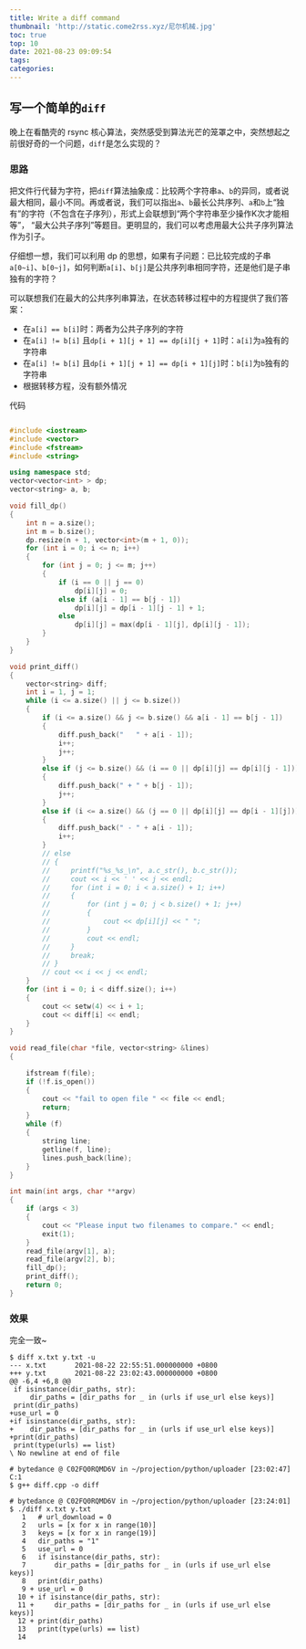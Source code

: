 ```yaml
---
title: Write a diff command
thumbnail: 'http://static.come2rss.xyz/尼尔机械.jpg'
toc: true
top: 10
date: 2021-08-23 09:09:54
tags:
categories:
---
```






## 写一个简单的`diff`

晚上在看酷壳的 rsync 核心算法，突然感受到算法光芒的笼罩之中，突然想起之前很好奇的一个问题，`diff`是怎么实现的？

<!-- more -->

### 思路

把文件行代替为字符，把`diff`算法抽象成：比较两个字符串`a`、`b`的异同，或者说最大相同，最小不同。再或者说，我们可以指出`a`、`b`最长公共序列、`a`和`b`上“独有”的字符（不包含在子序列），形式上会联想到“两个字符串至少操作K次才能相等”， “最大公共子序列”等题目。更明显的，我们可以考虑用最大公共子序列算法作为引子。

仔细想一想，我们可以利用 dp 的思想，如果有子问题：已比较完成的子串`a[0~i]`、`b[0~j]`，如何判断`a[i]`、`b[j]`是公共序列串相同字符，还是他们是子串独有的字符？

可以联想我们在最大的公共序列串算法，在状态转移过程中的方程提供了我们答案：

- 在`a[i] == b[i]`时：两者为公共子序列的字符
- 在`a[i] != b[i]` 且`dp[i + 1][j + 1] == dp[i][j + 1]`时：`a[i]`为`a`独有的字符串
- 在`a[i] != b[i]` 且`dp[i + 1][j + 1] == dp[i + 1][j]`时：`b[i]`为`b`独有的字符串
- 根据转移方程，没有额外情况

代码

```c++

#include <iostream>
#include <vector>
#include <fstream>
#include <string>

using namespace std;
vector<vector<int> > dp;
vector<string> a, b;

void fill_dp()
{
    int n = a.size();
    int m = b.size();
    dp.resize(n + 1, vector<int>(m + 1, 0));
    for (int i = 0; i <= n; i++)
    {
        for (int j = 0; j <= m; j++)
        {
            if (i == 0 || j == 0)
                dp[i][j] = 0;
            else if (a[i - 1] == b[j - 1])
                dp[i][j] = dp[i - 1][j - 1] + 1;
            else
                dp[i][j] = max(dp[i - 1][j], dp[i][j - 1]);
        }
    }
}

void print_diff()
{
    vector<string> diff;
    int i = 1, j = 1;
    while (i <= a.size() || j <= b.size())
    {
        if (i <= a.size() && j <= b.size() && a[i - 1] == b[j - 1])
        {
            diff.push_back("   " + a[i - 1]);
            i++;
            j++;
        }
        else if (j <= b.size() && (i == 0 || dp[i][j] == dp[i][j - 1]))
        {
            diff.push_back(" + " + b[j - 1]);
            j++;
        }
        else if (i <= a.size() && (j == 0 || dp[i][j] == dp[i - 1][j]))
        {
            diff.push_back(" - " + a[i - 1]);
            i++;
        }
        // else
        // {
        //     printf("%s_%s_\n", a.c_str(), b.c_str());
        //     cout << i << ' ' << j << endl;
        //     for (int i = 0; i < a.size() + 1; i++)
        //     {
        //         for (int j = 0; j < b.size() + 1; j++)
        //         {
        //             cout << dp[i][j] << " ";
        //         }
        //         cout << endl;
        //     }
        //     break;
        // }
        // cout << i << j << endl;
    }
    for (int i = 0; i < diff.size(); i++)
    {
        cout << setw(4) << i + 1;
        cout << diff[i] << endl;
    }
}

void read_file(char *file, vector<string> &lines)
{

    ifstream f(file);
    if (!f.is_open())
    {
        cout << "fail to open file " << file << endl;
        return;
    }
    while (f)
    {
        string line;
        getline(f, line);
        lines.push_back(line);
    }
}

int main(int args, char **argv)
{
    if (args < 3)
    {
        cout << "Please input two filenames to compare." << endl;
        exit(1);
    }
    read_file(argv[1], a);
    read_file(argv[2], b);
    fill_dp();
    print_diff();
    return 0;
}
```





### 效果

完全一致~

```shell
$ diff x.txt y.txt -u 
--- x.txt       2021-08-22 22:55:51.000000000 +0800
+++ y.txt       2021-08-22 23:02:43.000000000 +0800
@@ -6,4 +6,8 @@
 if isinstance(dir_paths, str):
     dir_paths = [dir_paths for _ in (urls if use_url else keys)]
 print(dir_paths)
+use_url = 0
+if isinstance(dir_paths, str):
+    dir_paths = [dir_paths for _ in (urls if use_url else keys)]
+print(dir_paths)
 print(type(urls) == list)
\ No newline at end of file

# bytedance @ C02FQ0RQMD6V in ~/projection/python/uploader [23:02:47] C:1
$ g++ diff.cpp -o diff 

# bytedance @ C02FQ0RQMD6V in ~/projection/python/uploader [23:24:01] 
$ ./diff x.txt y.txt
   1   # url_download = 0
   2   urls = [x for x in range(10)]
   3   keys = [x for x in range(19)]
   4   dir_paths = "1"
   5   use_url = 0
   6   if isinstance(dir_paths, str):
   7       dir_paths = [dir_paths for _ in (urls if use_url else keys)]
   8   print(dir_paths)
   9 + use_url = 0
  10 + if isinstance(dir_paths, str):
  11 +     dir_paths = [dir_paths for _ in (urls if use_url else keys)]
  12 + print(dir_paths)
  13   print(type(urls) == list)
  14   
```